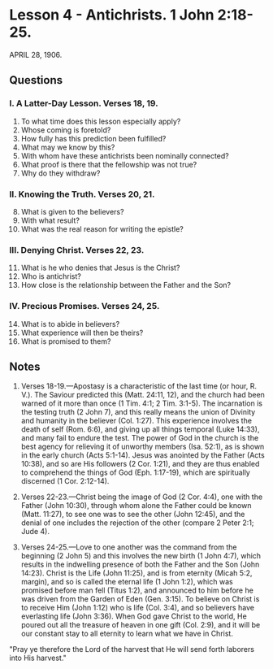 # Lesson 4 - Antichrists. 1 John 2:18-25.

APRIL 28, 1906.

## Questions

### I. A Latter-Day Lesson. Verses 18, 19.

1. To what time does this lesson especially apply?
2. Whose coming is foretold?
3. How fully has this prediction been fulfilled?
4. What may we know by this?
5. With whom have these antichrists been nominally connected?
6. What proof is there that the fellowship was not true?
7. Why do they withdraw?

### II. Knowing the Truth. Verses 20, 21.

8. What is given to the believers?
9. With what result?
10. What was the real reason for writing the epistle?

### III. Denying Christ. Verses 22, 23.

11. What is he who denies that Jesus is the Christ?
12. Who is antichrist?
13. How close is the relationship between the Father and the Son?

### IV. Precious Promises. Verses 24, 25.

14. What is to abide in believers?
15. What experience will then be theirs?
16. What is promised to them?

## Notes

1. Verses 18-19.—Apostasy is a characteristic of the last time (or hour, R. V.). The Saviour predicted this (Matt. 24:11, 12), and the church had been warned of it more than once (1 Tim. 4:1; 2 Tim. 3:1-5). The incarnation is the testing truth (2 John 7), and this really means the union of Divinity and humanity in the believer (Col. 1:27). This experience involves the death of self (Rom. 6:6), and giving up all things temporal (Luke 14:33), and many fail to endure the test. The power of God in the church is the best agency for relieving it of unworthy members (Isa. 52:1), as is shown in the early church (Acts 5:1-14). Jesus was anointed by the Father (Acts 10:38), and so are His followers (2 Cor. 1:21), and they are thus enabled to comprehend the things of God (Eph. 1:17-19), which are spiritually discerned (1 Cor. 2:12-14).

2. Verses 22-23.—Christ being the image of God (2 Cor. 4:4), one with the Father (John 10:30), through whom alone the Father could be known (Matt. 11:27), to see one was to see the other (John 12:45), and the denial of one includes the rejection of the other (compare 2 Peter 2:1; Jude 4).

3. Verses 24-25.—Love to one another was the command from the beginning (2 John 5) and this involves the new birth (1 John 4:7), which results in the indwelling presence of both the Father and the Son (John 14:23). Christ is the Life (John 11:25), and is from eternity (Micah 5:2, margin), and so is called the eternal life (1 John 1:2), which was promised before man fell (Titus 1:2), and announced to him before he was driven from the Garden of Eden (Gen. 3:15). To believe on Christ is to receive Him (John 1:12) who is life (Col. 3:4), and so believers have everlasting life (John 3:36). When God gave Christ to the world, He poured out all the treasure of heaven in one gift (Col. 2:9), and it will be our constant stay to all eternity to learn what we have in Christ.

"Pray ye therefore the Lord of the harvest that He will send forth laborers into His harvest."